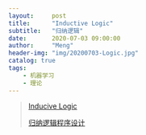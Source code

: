 ```yaml
---
layout:     post
title:      "Inductive Logic"
subtitle:   "归纳逻辑"
date:       2020-07-03 09:00:00
author:     "Meng"
header-img: "img/20200703-Logic.jpg"
catalog: true
tags:
    - 机器学习
    - 理论
---
```


> [Inducive Logic](https://plato.stanford.edu/entries/logic-inductive/)
>
> [归纳逻辑程序设计](http://crad.ict.ac.cn/CN/10.7544/issn1000-1239.2019.20180759)


